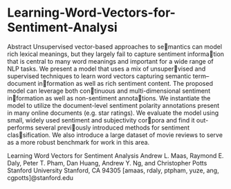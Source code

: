 # Learning-Word-Vectors-for-Sentiment-Analysi
Abstract
Unsupervised vector-based approaches to semantics can model rich lexical meanings, but
they largely fail to capture sentiment information that is central to many word meanings and
important for a wide range of NLP tasks. We
present a model that uses a mix of unsupervised and supervised techniques to learn word
vectors capturing semantic term–document information as well as rich sentiment content.
The proposed model can leverage both continuous and multi-dimensional sentiment information as well as non-sentiment annotations. We instantiate the model to utilize the
document-level sentiment polarity annotations
present in many online documents (e.g. star
ratings). We evaluate the model using small,
widely used sentiment and subjectivity corpora and find it out-performs several previously introduced methods for sentiment classification. We also introduce a large dataset
of movie reviews to serve as a more robust
benchmark for work in this area.

Learning Word Vectors for Sentiment Analysis
Andrew L. Maas, Raymond E. Daly, Peter T. Pham, Dan Huang,
Andrew Y. Ng, and Christopher Potts
Stanford University
Stanford, CA 94305
[amaas, rdaly, ptpham, yuze, ang, cgpotts]@stanford.edu
